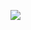 [![](https://jitpack.io/v/coolfire2015/RxFLuxTestUtils.svg)](https://jitpack.io/#coolfire2015/RxFLuxTestUtils)
